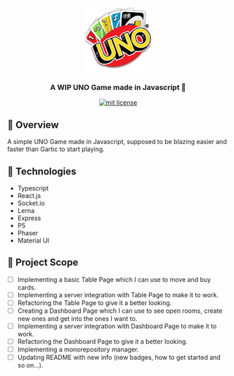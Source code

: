 <p align="center">
	<img src="./assets/uno_icon.png" height="150" width="150" alt="icon example" />
</p>	

<h3 align="center">
  A WIP UNO Game made in Javascript 🎴
</h3>

<p align="center">
	<a href="https://github.com/guilhermebkel/uno-game">
		<img alt="mit license" src="https://img.shields.io/github/license/guilhermebkel/uno-game?color=0051ff" />
	</a>
</p>

## 📌 Overview

A simple UNO Game made in Javascript, supposed to be blazing easier and faster than Gartic to start playing. 

## 🔧 Technologies

- Typescript
- React.js
- Socket.io
- Lerna
- Express
- P5
- Phaser
- Material UI

## 👣 Project Scope

- [ ] Implementing a basic Table Page which I can use to move and buy cards.
- [ ] Implementing a server integration with Table Page to make it to work.
- [ ] Refactoring the Table Page to give it a better looking.
- [ ] Creating a Dashboard Page which I can use to see open rooms, create new ones and get into the ones I want to.
- [ ] Implementing a server integration with Dashboard Page to make it to work.
- [ ] Refactoring the Dashboard Page to give it a better looking.
- [ ] Implementing a monorepository manager.
- [ ] Updating README with new info (new badges, how to get started and so on...).
